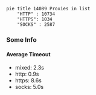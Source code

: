 
```mermaid
pie title 14089 Proxies in list
    "HTTP" : 10734
    "HTTPS": 1034
    "SOCKS" : 2587
```

### Some Info
#### Average Timeout

- mixed: 2.3s
- http: 0.9s
- https: 8.6s
- socks: 5.0s